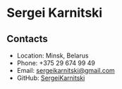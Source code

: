 # Sergei Karnitski
## Contacts
- Location: Minsk, Belarus
- Phone: +375 29 674 99 49
- Email: sergeikarnitski@gmail.com
- GitHub: [SergeiKarnitski](https://github.com/SergeiKarnitski)